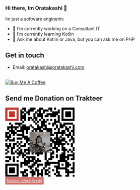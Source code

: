 
### Hi there, Im Oratakashi 👋

Im just a software enginerin:

- 🔭 I’m currently working on a Consultant IT
- 🌱 I’m currently learning Kotlin
- 💬 Ask me about Kotlin or Java, but you can ask me on PHP

## Get in touch
- Email: oratakashi@oratakashi.com

<br/>
<a href="https://www.buymeacoffee.com/oratakashi" target="_blank"><img src="https://cdn.buymeacoffee.com/buttons/lato-black.png" alt="Buy Me A Coffee" style="height: 10px !important;width: 10px !important;" ></a>
<br/>

## Send me Donation on Trakteer
<img src="myqr.png" alt="Send me donation"></img><br/>
<a href="https://trakteer.id/oratakashi" style="background: rgba(191,53,46,.7); text-align: center; color: white; box-sizing: border-box; max-width: 220px; padding: 5px; line-height: 1.25em; border-radius: .2em; font-size: .8em;">trakteer.id/oratakashi</a>
